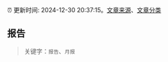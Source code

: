:alarm_clock: 更新时间: 2024-12-30 20:37:15。[文章来源](/README.md)、[文章分类](/TAGS.md)

## 报告


> 关键字：`报告`、`月报`



